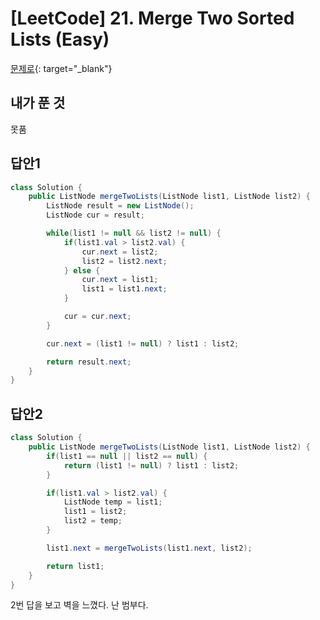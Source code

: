 # [LeetCode] 21. Merge Two Sorted Lists (Easy)

[문제로](https://leetcode.com/problems/merge-two-sorted-lists/){: target="_blank"}

## 내가 푼 것 
못품
 
## 답안1
```java
class Solution {
    public ListNode mergeTwoLists(ListNode list1, ListNode list2) {
        ListNode result = new ListNode();
        ListNode cur = result;

        while(list1 != null && list2 != null) {
            if(list1.val > list2.val) {
                cur.next = list2;
                list2 = list2.next;
            } else {
                cur.next = list1;
                list1 = list1.next;
            }

            cur = cur.next;
        }

        cur.next = (list1 != null) ? list1 : list2;

        return result.next;
    }
}
```
 
## 답안2
```java
class Solution {
    public ListNode mergeTwoLists(ListNode list1, ListNode list2) {
        if(list1 == null || list2 == null) {
            return (list1 != null) ? list1 : list2;
        }

        if(list1.val > list2.val) {
            ListNode temp = list1;
            list1 = list2;
            list2 = temp;
        }

        list1.next = mergeTwoLists(list1.next, list2);

        return list1;
    }
}
```
 
2번 답을 보고 벽을 느꼈다. 난 범부다.